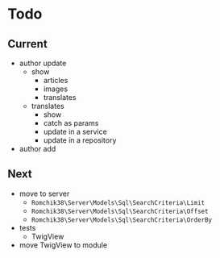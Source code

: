 # Todo

## Current

- author update
  - show
    - articles
    - images
    - translates
  - translates
    - show
    - catch as params
    - update in a service
    - update in a repository
- author add

## Next

- move to server
  - `Romchik38\Server\Models\Sql\SearchCriteria\Limit`
  - `Romchik38\Server\Models\Sql\SearchCriteria\Offset`
  - `Romchik38\Server\Models\Sql\SearchCriteria\OrderBy`
- tests  
  - TwigView  
- move TwigView to module  
